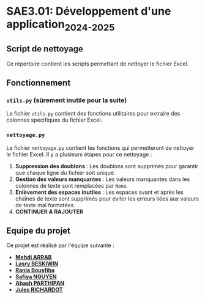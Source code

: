 # SAE3.01: Développement d'une application<sub>2024-2025</sub>

## Script de nettoyage
Ce répertoire contient les scripts permettant de nettoyer le fichier Excel.

## Fonctionnement

###  `utils.py` (sûrement inutile pour la suite)
Le fichier `utils.py` contient des fonctions utilitaires pour extraire des colonnes spécifiques du fichier Excel.

### `nettoyage.py`
Le fichier `nettoyage.py` contient les fonctions qui permetteront de nettoyer le fichier Excel. 
Il y a plusieurs étapes pour ce nettoyage :
1. **Suppression des doublons** : Les doublons sont supprimés pour garantir que chaque ligne du fichier soit unique.
2. **Gestion des valeurs manquantes** : Les valeurs manquantes dans les colonnes de texte sont remplacées par `None`.
3. **Enlèvement des espaces inutiles** : Les espaces avant et après les chaînes de texte sont supprimés pour éviter les erreurs liées aux valeurs de texte mal formatées.
4. **CONTINUER A RAJOUTER**

## Equipe du projet
Ce projet est réalisé par l'équipe suivante : 
- **[Mehdi ARRAB]()**
- **[Lasry BESKIWIN](https://github.com/Lasryy)**
- **[Rania Bousfiha]()**
- **[Safiya NGUYEN](https://github.com/safiya-ng)**
- **[Ahash PARTHIPAN](https://github.com/AhashPARTHIPAN)**
- **[Jules RICHARDOT](https://github.com/JulesRichardot)**
